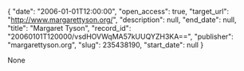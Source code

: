 {
  "date": "2006-01-01T12:00:00", 
  "open_access": true, 
  "target_url": "http://www.margarettyson.org/", 
  "description": null, 
  "end_date": null, 
  "title": "Margaret Tyson", 
  "record_id": "20060101T120000/vsdHOVWqMA57kUUQYZH3KA==", 
  "publisher": "margarettyson.org", 
  "slug": 235438190, 
  "start_date": null
}

None